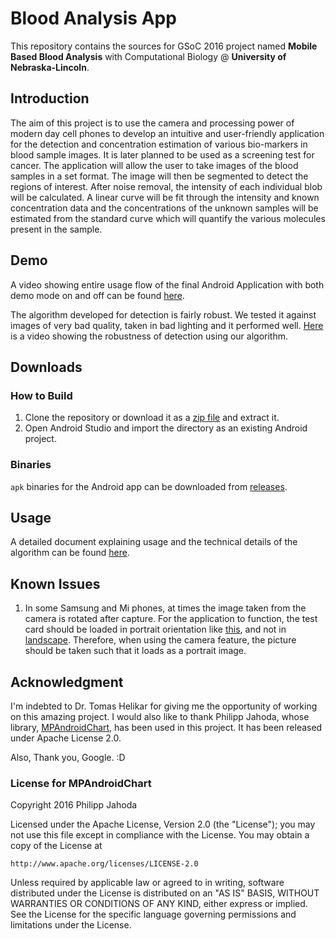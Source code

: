 # Blood Analysis App

This repository contains the sources for GSoC 2016 project named **Mobile Based Blood Analysis** with Computational Biology @ **University of Nebraska-Lincoln**. 

## Introduction

The aim of this project is to use the camera and processing power of modern day cell phones to develop an intuitive and user-friendly application for the detection and concentration estimation of various bio-markers in blood sample images. It is later planned to be used as a screening test for cancer. The application will allow the user to take images of the blood samples in a set format. The image will then be segmented to detect the regions of interest. After noise removal, the intensity of each individual blob will be calculated. A linear curve will be fit through the intensity and known concentration data and the concentrations of the unknown samples will be estimated from the standard curve which will quantify the various molecules present in the sample.

## Demo

A video showing entire usage flow of the final Android Application with both demo mode on and off can be found [here](https://www.youtube.com/watch?v=Dz0ZodHLZn4).

The algorithm developed for detection is fairly robust. We tested it against images of very bad quality, taken in bad lighting and it performed well. [Here](https://youtu.be/wig3MIRoXp4) is a video showing the robustness of detection using our algorithm.

## Downloads

### How to Build

1. Clone the repository or download it as a [zip file](https://github.com/abdulfatir/blood-analysis-app/archive/master.zip) and extract it.
2. Open Android Studio and import the directory as an existing Android project.

### Binaries

`apk` binaries for the Android app can be downloaded from [releases](https://github.com/abdulfatir/blood-analysis-app/releases). 

## Usage

A detailed document explaining usage and the technical details of the algorithm can be found [here](http://abdulfatir.github.io/GSoC16/#usage).

## Known Issues

1. In some Samsung and Mi phones, at times the image taken from the camera is rotated after capture. For the application to function, the test card should be loaded in portrait orientation like [this](http://abdulfatir.github.io/GSoC16/images/correct.png), and not in [landscape](http://abdulfatir.github.io/GSoC16/images/wrong.png). Therefore, when using the camera feature, the picture should be taken such that it loads as a portrait image.

## Acknowledgment

I'm indebted to Dr. Tomas Helikar for giving me the opportunity of working on this amazing project. I would also like to thank Philipp Jahoda, whose library, [MPAndroidChart](https://github.com/PhilJay/MPAndroidChart), has been used in this project. It has been released under Apache License 2.0.

Also, Thank you, Google. :D

### License for MPAndroidChart

Copyright 2016 Philipp Jahoda

Licensed under the Apache License, Version 2.0 (the "License"); you may not use this file except in compliance with the License. You may obtain a copy of the License at

```
http://www.apache.org/licenses/LICENSE-2.0
```

Unless required by applicable law or agreed to in writing, software distributed under the License is distributed on an "AS IS" BASIS, WITHOUT WARRANTIES OR CONDITIONS OF ANY KIND, either express or implied. See the License for the specific language governing permissions and limitations under the License.



